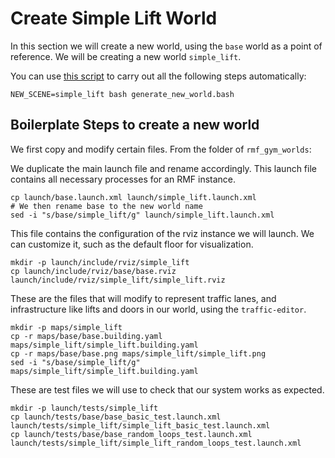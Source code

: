 # Create  Simple Lift World

In this section we will create a new world, using the `base` world as a point of reference. We will be creating a new world `simple_lift`.

You can use [this script](/rmf_gym_worlds/docs/generate_new_world.bash) to carry out all the following steps automatically:
```
NEW_SCENE=simple_lift bash generate_new_world.bash
```

## Boilerplate Steps to create a new world
We first copy and modify certain files. From the folder of `rmf_gym_worlds`:

We duplicate the main launch file and rename accordingly. This launch file contains all necessary processes for an RMF instance.
```
cp launch/base.launch.xml launch/simple_lift.launch.xml
# We then rename base to the new world name
sed -i "s/base/simple_lift/g" launch/simple_lift.launch.xml
```

This file contains the configuration of the rviz instance we will launch. We can customize it, such as the default floor for visualization.
```
mkdir -p launch/include/rviz/simple_lift
cp launch/include/rviz/base/base.rviz launch/include/rviz/simple_lift/simple_lift.rviz
```

These are the files that will modify to represent traffic lanes, and infrastructure like lifts and doors in our world, using the `traffic-editor`.
```
mkdir -p maps/simple_lift
cp -r maps/base/base.building.yaml maps/simple_lift/simple_lift.building.yaml
cp -r maps/base/base.png maps/simple_lift/simple_lift.png
sed -i "s/base/simple_lift/g" maps/simple_lift/simple_lift.building.yaml
```

These are test files we will use to check that our system works as expected.
```
mkdir -p launch/tests/simple_lift
cp launch/tests/base/base_basic_test.launch.xml launch/tests/simple_lift/simple_lift_basic_test.launch.xml
cp launch/tests/base/base_random_loops_test.launch.xml launch/tests/simple_lift/simple_lift_random_loops_test.launch.xml
```

